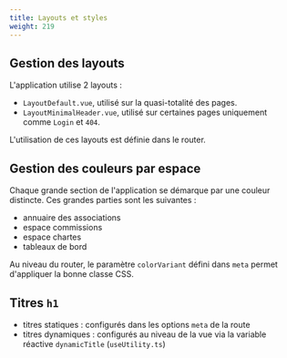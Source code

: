```yaml
---
title: Layouts et styles
weight: 219
---
```


## Gestion des layouts

L'application utilise 2 layouts :

- `LayoutDefault.vue`, utilisé sur la quasi-totalité des pages.
- `LayoutMinimalHeader.vue`, utilisé sur certaines pages uniquement comme `Login` et `404`.

L'utilisation de ces layouts est définie dans le router.

## Gestion des couleurs par espace

Chaque grande section de l'application se démarque par une couleur distincte. Ces grandes parties sont les suivantes :

- annuaire des associations
- espace commissions
- espace chartes
- tableaux de bord

Au niveau du router, le paramètre `colorVariant` défini dans `meta` permet d'appliquer la bonne classe CSS.

## Titres `h1`

- titres statiques : configurés dans les options `meta` de la route
- titres dynamiques : configurés au niveau de la vue via la variable réactive `dynamicTitle` (`useUtility.ts`)